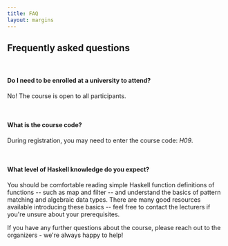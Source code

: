 ```yaml
---
title: FAQ
layout: margins
---
```


## Frequently asked questions

<br>

#### Do I need to be enrolled at a university to attend?

No! The course is open to all participants. 

<br>

#### What is the course code?

During registration, you may need to enter the course code: *H09*.

<br>

#### What level of Haskell knowledge do you expect?

You should be comfortable reading simple Haskell function definitions
of functions -- such as map and filter -- and understand the basics of
pattern matching and algebraic data types. There are many good
resources available introducing these basics -- feel free to contact
the lecturers if you're unsure about your prerequisites.


If you have any further questions about the course, please reach out
to the organizers - we're always happy to help!
